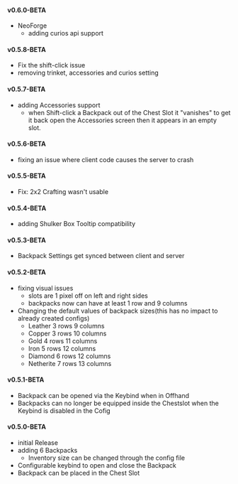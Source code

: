 #### v0.6.0-BETA
- NeoForge
  - adding curios api support

#### v0.5.8-BETA
- Fix the shift-click issue
- removing trinket, accessories and curios setting 

#### v0.5.7-BETA
- adding Accessories support
  - when Shift-click a Backpack out of the Chest Slot it "vanishes" to 
    get it back open the Accessories screen then it appears in an empty slot.

#### v0.5.6-BETA
- fixing an issue where client code causes the server to crash

#### v0.5.5-BETA
- Fix: 2x2 Crafting wasn't usable

#### v0.5.4-BETA
- adding Shulker Box Tooltip compatibility

#### v0.5.3-BETA
- Backpack Settings get synced between client and server

#### v0.5.2-BETA
- fixing visual issues
  - slots are 1 pixel off on left and right sides
  - backpacks now can have at least 1 row and 9 columns
- Changing the default values of backpack sizes(this has no impact to already created configs)
  - Leather 3 rows 9 columns
  - Copper 3 rows 10 columns
  - Gold 4 rows 11 columns
  - Iron 5 rows 12 columns
  - Diamond 6 rows 12 columns
  - Netherite 7 rows 13 columns

#### v0.5.1-BETA
- Backpack can be opened via the Keybind when in Offhand
- Backpacks can no longer be equipped inside the Chestslot when the Keybind is disabled in the Cofig

#### v0.5.0-BETA
- initial Release
- adding 6 Backpacks
  - Inventory size can be changed through the config file
- Configurable keybind to open and close the Backpack
- Backpack can be placed in the Chest Slot